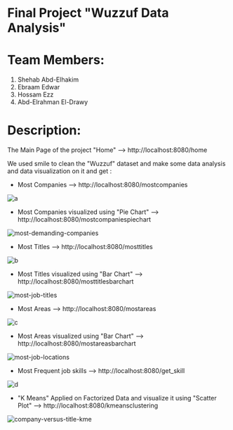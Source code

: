 # Final Project "Wuzzuf Data Analysis"

# Team Members:
1. Shehab Abd-Elhakim
2. Ebraam Edwar
3. Hossam Ezz
4. Abd-Elrahman El-Drawy

# Description:
The Main Page of the project "Home" --> http://localhost:8080/home

We used smile to clean the "Wuzzuf" dataset and make some data analysis and data visualization on it and get :

- Most Companies --> http://localhost:8080/mostcompanies

![a](https://user-images.githubusercontent.com/57042925/160413676-65fc5ca3-e80f-45ac-8b67-d224b4c9b3e1.JPG)

- Most Companies visualized using "Pie Chart" --> http://localhost:8080/mostcompaniespiechart

![most-demanding-companies](https://user-images.githubusercontent.com/57042925/160413723-0cef7e7b-b9df-41cc-97f3-523cadbbcdea.jpeg)

- Most Titles --> http://localhost:8080/mosttitles

![b](https://user-images.githubusercontent.com/57042925/160413776-f332aa0e-dacd-4d91-b596-9c281c4cd524.JPG)

- Most Titles visualized using "Bar Chart" --> http://localhost:8080/mosttitlesbarchart

![most-job-titles](https://user-images.githubusercontent.com/57042925/160413910-6fd70ab1-7d2c-4120-872b-5395735dc27a.jpeg)

- Most Areas --> http://localhost:8080/mostareas

![c](https://user-images.githubusercontent.com/57042925/160414139-eb99c95c-ffe9-4ceb-95b8-224384912a83.JPG)

- Most Areas visualized using "Bar Chart" --> http://localhost:8080/mostareasbarchart

![most-job-locations](https://user-images.githubusercontent.com/57042925/160414181-d7d05c93-847c-4db9-8127-6e28aaedd54f.jpeg)

- Most Frequent job skills --> http://localhost:8080/get_skill

![d](https://user-images.githubusercontent.com/57042925/160414300-f3a24c93-f795-4791-ae65-4eb899835af6.JPG)

- "K Means" Applied on Factorized Data and visualize it using "Scatter Plot" --> http://localhost:8080/kmeansclustering

![company-versus-title-kme](https://user-images.githubusercontent.com/57042925/160414464-3ca642b3-20d9-4e2e-8361-e9c3e52b4a43.jpeg)
